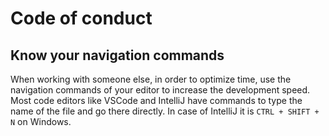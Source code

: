 # Code of conduct

## Know your navigation commands

When working with someone else, in order to optimize time, use the navigation 
commands of your editor to increase the development speed. Most code editors like VSCode and IntelliJ
have commands to type the name of the file and go there directly. In case of 
IntelliJ it is `CTRL + SHIFT + N` on Windows.